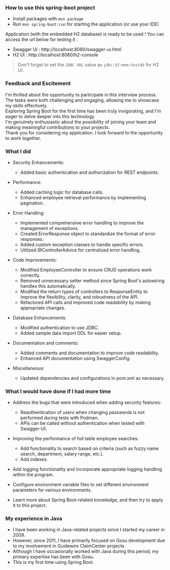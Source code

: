 ### How to use this spring-boot project

- Install packages with `mvn package`
- Run `mvn spring-boot:run` for starting the application (or use your IDE)

Application (with the embedded H2 database) is ready to be used ! You can access the url below for testing it :

- Swagger UI : http://localhost:8080/swagger-ui.html
- H2 UI : http://localhost:8080/h2-console

> Don't forget to set the `JDBC URL` value as `jdbc:h2:mem:testdb` for H2 UI.

### Feedback and Excitement
I'm thrilled about the opportunity to participate in this interview process. <br>
The tasks were both challenging and engaging, allowing me to showcase my skills effectively.<br>
Exploring Spring Boot for the first time has been truly invigorating, and I'm eager to delve deeper into this technology.<br> 
I'm genuinely enthusiastic about the possibility of joining your team and making meaningful contributions to your projects.<br> 
Thank you for considering my application. I look forward to the opportunity to work together.

### What I did

- Security Enhancements:
  - Added basic authentication and authorization for REST endpoints.

- Performance:
  - Added caching logic for database calls.
  - Enhanced employee retrieval performance by implementing pagination.

- Error Handling:
  - Implemented comprehensive error handling to improve the management of exceptions.
  - Created ErrorResponse object to standardize the format of error responses.
  - Added custom exception classes to handle specific errors.
  - Utilized @ControllerAdvice for centralized error handling.

- Code Improvements:
  - Modified EmployeeController to ensure CRUD operations work correctly.
  - Removed unnecessary setter method since Spring Boot's autowiring handles this automatically.
  - Modified the return types of controllers to ResponseEntity to improve the flexibility, clarity, and robustness of the API.
  - Refactored API calls and improved code readability by making appropriate changes.

- Database Enhancements:
  - Modified authentication to use JDBC.
  - Added sample data import DDL for easier setup.

- Documentation and comments:
  - Added comments and documentation to improve code readability.
  - Enhanced API documentation using SwaggerConfig.
  
- Miscellaneous:
  - Updated dependencies and configurations in pom.xml as necessary.


### What I would have done if I had more time

- Address the bugs that were introduced when adding security features:
  - Reauthentication of users when changing passwords is not performed during tests with Podman.
  - APIs can be called without authentication when tested with Swagger-UI.

- Improving the performance of full table employee searches:
  - Add functionality to search based on criteria (such as fuzzy name search, department, salary range, etc.).
  - Add indexes.

- Add logging functionality and incorporate appropriate logging handling within the program.

- Configure environment variable files to set different environment parameters for various environments.

- Learn more about Spring Boot-related knowledge, and then try to apply it to this project.

### My experience in Java

- I have been working in Java-related projects since I started my career in 2009.
- However, since 2011, I have primarily focused on Gosu development due to my involvement in Guidewire ClaimCenter projects.
- Although I have occasionally worked with Java during this period, my primary expertise has been with Gosu.
- This is my first time using Spring Boot.